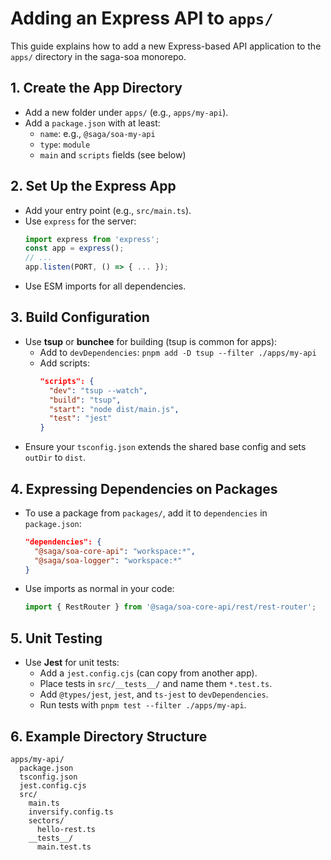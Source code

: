 # Adding an Express API to `apps/`

This guide explains how to add a new Express-based API application to the `apps/` directory in the saga-soa monorepo.

## 1. Create the App Directory
- Add a new folder under `apps/` (e.g., `apps/my-api`).
- Add a `package.json` with at least:
  - `name`: e.g., `@saga/soa-my-api`
  - `type`: `module`
  - `main` and `scripts` fields (see below)

## 2. Set Up the Express App
- Add your entry point (e.g., `src/main.ts`).
- Use `express` for the server:
  ```ts
  import express from 'express';
  const app = express();
  // ...
  app.listen(PORT, () => { ... });
  ```
- Use ESM imports for all dependencies.

## 3. Build Configuration
- Use **tsup** or **bunchee** for building (tsup is common for apps):
  - Add to `devDependencies`: `pnpm add -D tsup --filter ./apps/my-api`
  - Add scripts:
    ```json
    "scripts": {
      "dev": "tsup --watch",
      "build": "tsup",
      "start": "node dist/main.js",
      "test": "jest"
    }
    ```
- Ensure your `tsconfig.json` extends the shared base config and sets `outDir` to `dist`.

## 4. Expressing Dependencies on Packages
- To use a package from `packages/`, add it to `dependencies` in `package.json`:
  ```json
  "dependencies": {
    "@saga/soa-core-api": "workspace:*",
    "@saga/soa-logger": "workspace:*"
  }
  ```
- Use imports as normal in your code:
  ```ts
  import { RestRouter } from '@saga/soa-core-api/rest/rest-router';
  ```

## 5. Unit Testing
- Use **Jest** for unit tests:
  - Add a `jest.config.cjs` (can copy from another app).
  - Place tests in `src/__tests__/` and name them `*.test.ts`.
  - Add `@types/jest`, `jest`, and `ts-jest` to `devDependencies`.
  - Run tests with `pnpm test --filter ./apps/my-api`.

## 6. Example Directory Structure
```
apps/my-api/
  package.json
  tsconfig.json
  jest.config.cjs
  src/
    main.ts
    inversify.config.ts
    sectors/
      hello-rest.ts
    __tests__/
      main.test.ts
``` 